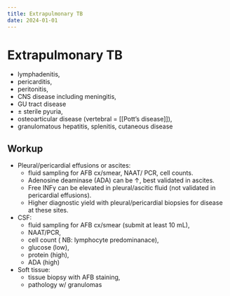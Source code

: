 ```yaml
---
title: Extrapulmonary TB
date: 2024-01-01
---
```


# Extrapulmonary TB

- lymphadenitis,
- pericarditis,
- peritonitis,
- CNS disease including meningitis,
- GU tract disease
- ± sterile pyuria,
- osteoarticular disease (vertebral = [[Pott’s disease]]),
- granulomatous hepatitis, splenitis, cutaneous disease

## Workup

- Pleural/pericardial effusions or ascites:
  - fluid sampling for AFB cx/smear, NAAT/ PCR, cell counts.
  - Adenosine deaminase (ADA) can be ↑, best validated in ascites.
  - Free INFγ can be elevated in pleural/ascitic fluid (not validated in pericardial effusions).
  - Higher diagnostic yield with pleural/pericardial biopsies for disease at these sites.
- CSF:
  - fluid sampling for AFB cx/smear (submit at least 10 mL),
  - NAAT/PCR,
  - cell count ( NB: lymphocyte predominanace),
  - glucose (low),
  - protein (high),
  - ADA (high)
- Soft tissue:
  - tissue biopsy with AFB staining,
  - pathology w/ granulomas
